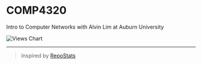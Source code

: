 # COMP4320
Intro to Computer Networks with Alvin Lim at Auburn University

<!-- Deprecated -->
<!-- ![Views Chart](https://repostatscharts.s3.us-east-2.amazonaws.com/MatthewsRepos/Comp4320_ViewsChart.png#gh-dark-mode-only) -->
<!-- ![Views Chart](https://repostatscharts.s3.us-east-2.amazonaws.com/MatthewsRepos/Comp4320_ViewsChart_Dark.png#gh-light-mode-only) -->

<picture>
  <source media="(prefers-color-scheme: dark)" srcset="https://repostatscharts.s3.us-east-2.amazonaws.com/MatthewsRepos/Comp4320_ViewsChart_Dark.png">
  <source media="(prefers-color-scheme: light)" srcset="https://repostatscharts.s3.us-east-2.amazonaws.com/MatthewsRepos/Comp4320_ViewsChart.png">
  <img alt="Views Chart" src="https://repostatscharts.s3.us-east-2.amazonaws.com/MatthewsRepos/Comp4320_ViewsChart.png">
</picture>

---

> Inspired by [RepoStats](https://github.com/wumphlett/repostats)
